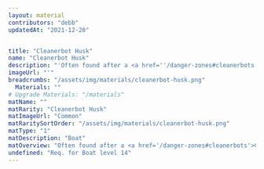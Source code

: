 ```yaml
---
layout: material
contributors: "debb"
updatedAt: "2021-12-20"


title: "Cleanerbot Husk"
name: "Cleanerbot Husk"
description: "'Often found after a <a href=''/danger-zones#cleanerbots''>CleanerBot</a> attack in a <a href=''/danger-zones#heroic''>Danger Zone</a> - Upgrade Bots past level 20. You can still get essences for lv25 bots"
imageUrl: "'"
breadcrumbs: "/assets/img/materials/cleanerbot-husk.png"
  Materials: ""
# Upgrade Materials: "/materials"
matName: ""
matRarity: "Cleanerbot Husk"
matImageUrl: "Common"
matRaritySortOrder: "/assets/img/materials/cleanerbot-husk.png"
matType: "1"
matDescription: "Boat"
matOverview: "Often found after a <a href='/danger-zones#cleanerbots'>CleanerBot</a> attack in a <a href='/danger-zones#heroic'>Danger Zone</a>"
undefined: "Req. for Boat level 14"
---
```




